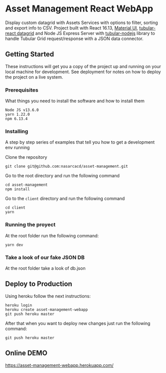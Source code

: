 # Asset Management React WebApp

Display custom datagrid with Assets Services  with options to filter, sorting and export info to CSV. Project built with React 16.13, [Material UI](https://material-ui.com/), [tubular-react datagrid](https://github.com/unosquare/tubular-react)  and Node JS Express Server with [tubular-nodejs](https://github.com/unosquare/tubular-nodejs) library to handle Tubular Grid request/response with a JSON data connector.

## Getting Started

These instructions will get you a copy of the project up and running on your local machine for development. See deployment for notes on how to deploy the project on a live system.

### Prerequisites

What things you need to install the software and how to install them

```
Node JS v13.6.0
yarn 1.22.0
npm 6.13.4
```

### Installing

A step by step series of examples that tell you how to get a development env running

Clone the repository

```
git clone git@github.com:nasarcacd/asset-management.git
```

Go to the root directory and run the following command

```
cd asset-management
npm install
```

Go to the `client` directory and run the following command

```
cd client
yarn
```

### Running the proyect

At the root folder run the following command:

```
yarn dev
```

### Take a look of our fake JSON DB

At the root folder take a look of db.json 

## Deploy to Production

Using heroku follow the next instructions:

```
heroku login
heroku create asset-management-webapp
git push heroku master
```

After that when you want to deploy new changes just run the following command:

```
git push heroku master
```

## Online DEMO

https://asset-management-webapp.herokuapp.com/